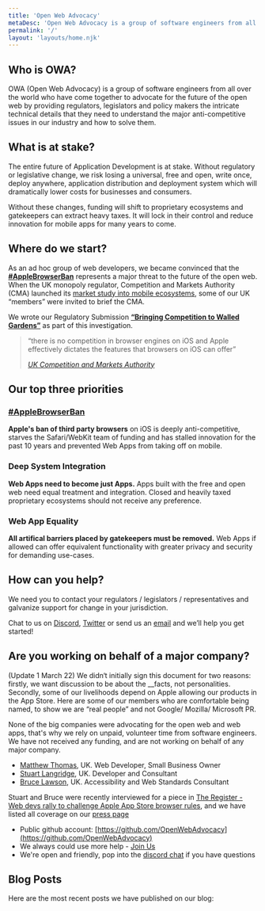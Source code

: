 ```yaml
---
title: 'Open Web Advocacy'
metaDesc: 'Open Web Advocacy is a group of software engineers from all over the world who have come together to advocate for the future of the open web.'
permalink: '/'
layout: 'layouts/home.njk'
---
```


## Who is OWA?
OWA (Open Web Advocacy) is a group of software engineers from all over the world who have come together to advocate for the future of the open web by providing regulators, legislators and policy makers the intricate technical details that they need to understand the major anti-competitive issues in our industry and how to solve them.

## What is at stake?
The entire future of Application Development is at stake. Without regulatory or legislative change, we risk losing a universal, free and open, write once, deploy anywhere, application distribution and deployment system which will dramatically lower costs for businesses and consumers. 

Without these changes, funding will shift to proprietary ecosystems and gatekeepers can extract heavy taxes. It will lock in their control and reduce innovation for mobile apps for many years to come. 

## Where do we start?

As an ad hoc group of web developers, we became convinced that the __[#AppleBrowserBan](https://twitter.com/search?q=%23AppleBrowserBan&amp;f=live)__ represents a major threat to the future of the open web. When the UK monopoly regulator, Competition and Markets Authority (CMA) launched its
  [market study into mobile ecosystems](https://www.gov.uk/cma-cases/mobile-ecosystems-market-study), some of our UK “members” were invited to brief the CMA.

We wrote our Regulatory Submission __[“Bringing Competition to Walled Gardens”](/walled-gardens-report/)__ as part of this investigation.

> “there is no competition in browser engines on iOS and Apple effectively dictates the features that browsers on iOS can offer”
>
> <cite>[UK Competition and Markets Authority](https://www.gov.uk/government/publications/mobile-ecosystems-market-study-interim-report/interim-report#:~:text=Impact%20of%20the%20WebKit%20restriction)</cite>

## Our top three priorities

### [#AppleBrowserBan](https://twitter.com/search?q=%23AppleBrowserBan&amp;f=live)
__Apple's ban of third party browsers__ on iOS is deeply anti-competitive, starves the Safari/WebKit team of funding and has stalled innovation for the past 10 years and prevented Web Apps from taking off on mobile.

### Deep System Integration 
__Web Apps need to become just Apps.__ Apps built with the free and open web need equal treatment and integration. Closed and heavily taxed proprietary ecosystems should not receive any preference.
        
### Web App Equality
__All artifical barriers placed by gatekeepers must be removed.__ Web Apps if allowed can offer equivalent functionality with greater privacy and security for demanding use-cases.
        

## How can you help?

We need you to contact your regulators / legislators / representatives and galvanize support for change in your jurisdiction. 

Chat to us on [Discord](https://discord.gg/x53hkqrRKx), [Twitter](https://twitter.com/OpenWebAdvocacy) or send us an [email](mailto:contactus@open-web-advocacy.org) and we’ll help you get started!


## Are you working on behalf of a major company?

(Update 1 March 22) We didn‘t initially sign this document for two reasons: firstly, we want discussion to be about the __facts</strong>, not personalities. Secondly, some of our livelihoods depend on Apple allowing our products in the App Store. Here are some of our members who are comfortable being named, to show we are “real people” and not Google/ Mozilla/ Microsoft PR.

None of the big companies were advocating for the open web and web apps, that's why we rely on unpaid, volunteer time from software engineers. We have not received any funding, and are not working on behalf of any major company.

* [Matthew Thomas](https://twitter.com/mtomweb), UK. Web Developer, Small Business Owner</li>
* [Stuart Langridge](https://www.kryogenix.org), UK. Developer and Consultant</li>
* [Bruce Lawson](https://brucelawson.co.uk/category/accessibility-web-standards/apple-browser-ban/), UK. Accessibility and Web Standards Consultant

Stuart and Bruce were recently interviewed for a piece in [The Register - Web devs rally to challenge Apple App Store browser rules](https://www.theregister.com/2022/02/28/apple_apps_challenge/), and we have listed all coverage on our [press page](/press/)


* Public github account: [https://github.com/OpenWebAdvocacy](https://github.com/OpenWebAdvocacy)
* We always could use more help - [Join Us](/get-involved/)
* We're open and friendly, pop into the [discord chat](https://discord.gg/x53hkqrRKx) if you have questions

## Blog Posts

Here are the most recent posts we have published on our blog:

